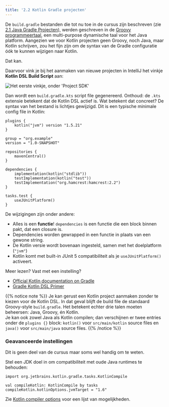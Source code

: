 ```yaml
---
title: '2.2 Kotlin Gradle projecten'
---
```


De `build.gradle` bestanden die tot nu toe in de cursus zijn beschreven (zie [2.1 Java Gradle Projecten](/dependency-management/gradle)), werden geschreven in de [Groovy programmeertaal](http://www.groovy-lang.org/), een multi-purpose dynamische taal voor het Java platform. Aangezien we voor Kotlin projecten geen Groovy, noch Java, maar Kotlin schrijven, zou het fijn zijn om de syntax van de Gradle configuratie óók te kunnen wijzigen naar Kotlin. 

Dat kan.

Daarvoor vink je bij het aanmaken van nieuwe projecten in IntelliJ het vinkje **Kotlin DSL Build Script** aan:

![](/img/kotlindsl.jpg "Het eerste vinkje, onder 'Project SDK'")

Dan wordt een `build.gradle.kts` script file gegenereerd. Onthoud: de `.kts` extensie betekent dat de Kotlin DSL actief is. Wat betekent dat concreet? De syntax van het bestand is lichtjes gewijzigd. Dit is een typische minimale config file in Kotlin:

```
plugins {
    kotlin("jvm") version "1.5.21"
}

group = "org.example"
version = "1.0-SNAPSHOT"

repositories {
    mavenCentral()
}

dependencies {
    implementation(kotlin("stdlib"))
    testImplementation(kotlin("test"))
    testImplementation("org.hamcrest:hamcrest:2.2")
}

tasks.test {
    useJUnitPlatform()
}
```

De wijzigingen zijn onder andere:

- Alles is een **functie**! `dependencies` is een functie die een block binnen pakt, dat een closure is. 
- Dependencies worden gewrapped in een functie in plaats van een gewone string. 
- De Kotlin versie wordt bovenaan ingesteld, samen met het doelplatform (`"jvm"`)
- Kotlin komt met built-in JUnit 5 compatibiliteit als je `useJUnitPlatform()` activeert.

Meer lezen? Vast met een instelling?

- [Official Kotlin documentation on Gradle](https://kotlinlang.org/docs/gradle.html)
- [Gradle Kotlin DSL Primer](https://docs.gradle.org/current/userguide/kotlin_dsl.html)

{{% notice note %}}
Je kan gerust een Kotlin project aanmaken zonder te kiezen voor de Kotlin DSL. In dat geval blijft de build file de standaard Groovy-style `build.gradle`. Het betekent echter drie talen moeten beheersen: Java, Groovy, én Kotlin. <br/>Je kan ook zowel Java als Kotlin compilen; dan verschijnen er twee entries onder de `plugins {}` block: `kotlin()` voor `src/main/kotlin` source files en `java()` voor `src/main/java` source files.
{{% /notice %}}


### Geavanceerde instellingen

Dit is geen deel van de cursus maar soms wel handig om te weten. 

Stel een JDK doel in om compatibiliteit met oude Java runtimes te behouden:

```
import org.jetbrains.kotlin.gradle.tasks.KotlinCompile

val compileKotlin: KotlinCompile by tasks
compileKotlin.kotlinOptions.jvmTarget = "1.6"
```

Zie [Kotlin compiler options](https://kotlinlang.org/docs/gradle.html#compiler-options) voor een lijst van mogelijkheden. 
